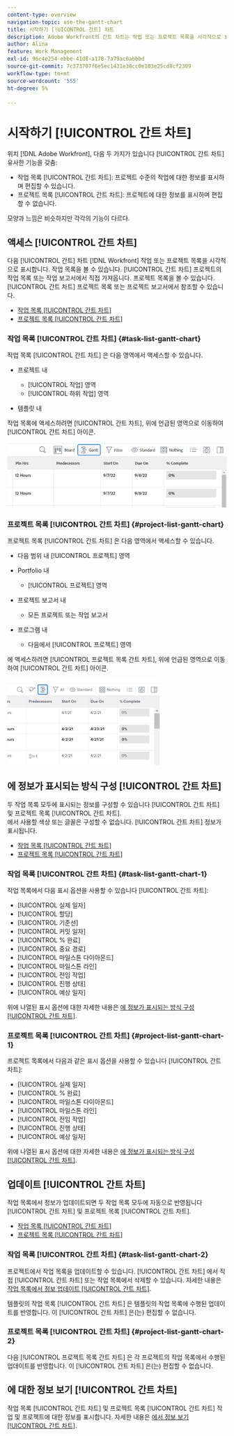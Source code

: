 ```yaml
---
content-type: overview
navigation-topic: use-the-gantt-chart
title: 시작하기 [!UICONTROL 간트] 차트
description: Adobe Workfront의 간트 차트는 작업 또는 프로젝트 목록을 시각적으로 보여 줍니다.
author: Alina
feature: Work Management
exl-id: 96c4e254-ebbe-41d8-a178-7a79ac0abbbd
source-git-commit: 7c373707f6e5ec1431e38cc0e103e25cd8cf2309
workflow-type: tm+mt
source-wordcount: '555'
ht-degree: 5%

---
```


# 시작하기 [!UICONTROL 간트 차트]

위치 [!DNL Adobe Workfront], 다음 두 가지가 있습니다 [!UICONTROL 간트 차트] 유사한 기능을 갖춤:

* 작업 목록 [!UICONTROL 간트 차트]: 프로젝트 수준의 작업에 대한 정보를 표시하며 편집할 수 있습니다.
* 프로젝트 목록 [!UICONTROL 간트 차트]: 프로젝트에 대한 정보를 표시하며 편집할 수 없습니다.

모양과 느낌은 비슷하지만 각각의 기능이 다르다.

## 액세스 [!UICONTROL 간트 차트]

다음 [!UICONTROL 간트] 차트 [!DNL Workfront]  작업 또는 프로젝트 목록을 시각적으로 표시합니다. 작업 목록을 볼 수 있습니다. [!UICONTROL 간트 차트] 프로젝트의 작업 목록 또는 작업 보고서에서 직접 가져옵니다. 프로젝트 목록을 볼 수 있습니다. [!UICONTROL 간트 차트] 프로젝트 목록 또는 프로젝트 보고서에서 참조할 수 있습니다.

* [작업 목록 [!UICONTROL 간트 차트]](#task-list-gantt-chart)
* [프로젝트 목록 [!UICONTROL 간트 차트]](#project-list-gantt-chart)

### 작업 목록 [!UICONTROL 간트 차트] {#task-list-gantt-chart}

작업 목록 [!UICONTROL 간트 차트] 은 다음 영역에서 액세스할 수 있습니다.

* 프로젝트 내

   * [!UICONTROL 작업] 영역
   * [!UICONTROL 하위 작업] 영역

* 템플릿 내

작업 목록에 액세스하려면 [!UICONTROL 간트 차트], 위에 언급된 영역으로 이동하여 [!UICONTROL 간트 차트] 아이콘.

![간트 차트 아이콘 클릭](assets/click-gantt-chart-icon.png)

### 프로젝트 목록 [!UICONTROL 간트 차트] {#project-list-gantt-chart}

프로젝트 목록 [!UICONTROL 간트 차트] 은 다음 영역에서 액세스할 수 있습니다.

* 다음 범위 내 [!UICONTROL 프로젝트] 영역
* Portfolio 내

   * [!UICONTROL 프로젝트] 영역

* 프로젝트 보고서 내

   * 모든 프로젝트 또는 작업 보고서

* 프로그램 내

   * 다음에서 [!UICONTROL 프로젝트] 영역

에 액세스하려면 [!UICONTROL 프로젝트 목록 간트 차트], 위에 언급된 영역으로 이동하여 [!UICONTROL 간트 차트] 아이콘.

![](assets/qs-gantt-icon-on-task-list-highlighted-350x199.png)

## 에 정보가 표시되는 방식 구성 [!UICONTROL 간트 차트]

두 작업 목록 모두에 표시되는 정보를 구성할 수 있습니다 [!UICONTROL 간트 차트] 및 프로젝트 목록 [!UICONTROL 간트 차트].\
에서 사용할 색상 또는 글꼴은 구성할 수 없습니다. [!UICONTROL 간트 차트] 정보가 표시됩니다.

* [작업 목록 [!UICONTROL 간트 차트]](#task-list-gantt-chart)
* [프로젝트 목록 [!UICONTROL 간트 차트]](#project-list-gantt-chart)

### 작업 목록 [!UICONTROL 간트 차트] {#task-list-gantt-chart-1}

작업 목록에서 다음 표시 옵션을 사용할 수 있습니다 [!UICONTROL 간트 차트]:

* [!UICONTROL 실제 일자]
* [!UICONTROL 할당]
* [!UICONTROL 기준선]
* [!UICONTROL 커밋 일자]
* [!UICONTROL % 완료]
* [!UICONTROL 중요 경로]
* [!UICONTROL 마일스톤 다이아몬드]
* [!UICONTROL 마일스톤 라인]
* [!UICONTROL 전임 작업]
* [!UICONTROL 진행 상태]
* [!UICONTROL 예상 일자]

위에 나열된 표시 옵션에 대한 자세한 내용은 [에 정보가 표시되는 방식 구성 [!UICONTROL 간트 차트]](../../../manage-work/gantt-chart/use-the-gantt-chart/configure-info-on-gantt-chart.md).

### 프로젝트 목록 [!UICONTROL 간트 차트] {#project-list-gantt-chart-1}

프로젝트 목록에서 다음과 같은 표시 옵션을 사용할 수 있습니다 [!UICONTROL 간트 차트]:

* [!UICONTROL 실제 일자]
* [!UICONTROL % 완료]
* [!UICONTROL 마일스톤 다이아몬드]
* [!UICONTROL 마일스톤 라인]
* [!UICONTROL 전임 작업]
* [!UICONTROL 진행 상태]
* [!UICONTROL 예상 일자]

위에 나열된 표시 옵션에 대한 자세한 내용은 [에 정보가 표시되는 방식 구성 [!UICONTROL 간트 차트]](../../../manage-work/gantt-chart/use-the-gantt-chart/configure-info-on-gantt-chart.md).

## 업데이트 [!UICONTROL 간트 차트]

작업 목록에서 정보가 업데이트되면 두 작업 목록 모두에 자동으로 반영됩니다 [!UICONTROL 간트 차트] 및 프로젝트 목록 [!UICONTROL 간트 차트].

* [작업 목록 [!UICONTROL 간트 차트]](#task-list-gantt-chart)
* [프로젝트 목록 [!UICONTROL 간트 차트]](#project-list-gantt-chart)

### 작업 목록 [!UICONTROL 간트 차트] {#task-list-gantt-chart-2}

프로젝트에서 작업 목록을 업데이트할 수 있습니다. [!UICONTROL 간트 차트] 에서 직접 [!UICONTROL 간트 차트] 또는 작업 목록에서 삭제할 수 있습니다. 자세한 내용은 [작업 목록에서 정보 업데이트 [!UICONTROL 간트 차트]](../../../manage-work/gantt-chart/use-the-gantt-chart/update-info-task-list-gantt.md).

템플릿의 작업 목록 [!UICONTROL 간트 차트] 은 템플릿의 작업 목록에 수행된 업데이트를 반영합니다. 이 [!UICONTROL 간트 차트] 은(는) 편집할 수 없습니다.

### 프로젝트 목록 [!UICONTROL 간트 차트] {#project-list-gantt-chart-2}

다음 [!UICONTROL 프로젝트 목록 간트 차트] 은 각 프로젝트의 작업 목록에서 수행된 업데이트를 반영합니다. 이 [!UICONTROL 간트 차트] 은(는) 편집할 수 없습니다.

## 에 대한 정보 보기 [!UICONTROL 간트 차트]

작업 목록 [!UICONTROL 간트 차트] 및 프로젝트 목록 [!UICONTROL 간트 차트] 작업 및 프로젝트에 대한 정보를 표시합니다. 자세한 내용은 [에서 정보 보기 [!UICONTROL 간트 차트]](../../../manage-work/gantt-chart/use-the-gantt-chart/view-info-in-gantt.md).
